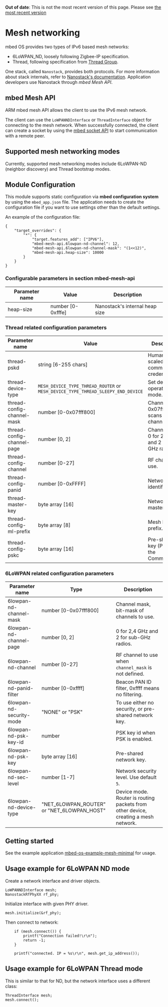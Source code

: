 <span class="warnings">**Out of date**: This is not the most recent version of this page. Please see [the most recent version](https://os.mbed.com/docs/latest/reference/mesh-api.html)</span>
# Mesh networking

mbed OS provides two types of IPv6 based mesh networks:

* 6LoWPAN_ND, loosely following Zigbee-IP specification.
* Thread, following specification from [Thread Group](http://threadgroup.org/).

One stack, called `Nanostack`, provides both protocols. For more information about stack internals, refer to [Nanostack's documentation](https://docs.mbed.com/docs/arm-ipv66lowpan-stack/en/latest/). Application developers use Nanostack through *mbed Mesh API*.

## mbed Mesh API

ARM mbed mesh API allows the client to use the IPv6 mesh network.

The client can use the `LoWPANNDInterface` or `ThreadInterface` object for connecting to the mesh network. When successfully connected, the client can create a socket by using the [mbed socket API](network_sockets.md) to start communication with a remote peer.

## Supported mesh networking modes

Currently, supported mesh networking modes include 6LoWPAN-ND (neighbor discovery) and Thread bootstrap modes.

## Module Configuration

This module supports static configuration via **mbed configuration system** by using the `mbed_app.json` file. The application needs to create the configuration file if you want to use settings other than the default settings.

An example of the configuration file:

```
{
    "target_overrides": {
        "*": {
            "target.features_add": ["IPV6"],
            "mbed-mesh-api.6lowpan-nd-channel": 12,
            "mbed-mesh-api.6lowpan-nd-channel-mask": "(1<<12)",
            "mbed-mesh-api.heap-size": 10000
        }
    }
}
```

### Configurable parameters in section mbed-mesh-api

| Parameter name  | Value         | Description |
| --------------- | ------------- | ----------- |
| heap-size       | number [0-0xfffe] | Nanostack's internal heap size |

### Thread related configuration parameters

| Parameter name  | Value         | Description |
| --------------- | ------------- | ----------- |
| thread-pskd     | string [6-255 chars] | Human-scaled commissioning credentials. |
| thread-device-type | `MESH_DEVICE_TYPE_THREAD_ROUTER` or `MESH_DEVICE_TYPE_THREAD_SLEEPY_END_DEVICE` | Set device operating mode. |
| thread-config-channel-mask | number [0-0x07fff800] | Channel mask, 0x07fff800 scans all channels. |
| thread-config-channel-page | number [0, 2]| Channel page, 0 for 2,4 GHz and 2 for sub-GHz radios. |
| thread-config-channel      | number [0-27] | RF channel to use. |
| thread-config-panid        | number [0-0xFFFF] | Network identifier. |
| thread-master-key      | byte array [16]| Network master key. |
| thread-config-ml-prefix | byte array [8] | Mesh local prefix. |
| thread-config-pskc      | byte array [16] | Pre-shared key (PSK) for the Commissioner. |

### 6LoWPAN related configuration parameters

| Parameter name  | Type     | Description |
| --------------- | ---------| ----------- |
| 6lowpan-nd-channel-mask    | number [0-0x07fff800] | Channel mask, bit-mask of channels to use. |
| 6lowpan-nd-channel-page   | number [0, 2] | 0 for 2,4 GHz and 2 for sub-GHz radios. |
| 6lowpan-nd-channel        | number [0-27] | RF channel to use when `channel_mask` is not defined. |
| 6lowpan-nd-panid-filter | number [0-0xffff] | Beacon PAN ID filter, 0xffff means no filtering. |
| 6lowpan-nd-security-mode | "NONE" or "PSK" | To use either no security, or pre-shared network key. |
| 6lowpan-nd-psk-key-id | number | PSK key id when PSK is enabled. |
| 6lowpan-nd-psk-key | byte array [16] | Pre-shared network key. |
| 6lowpan-nd-sec-level | number [1-7] | Network security level. Use default `5`. |
| 6lowpan-nd-device-type | "NET_6LOWPAN_ROUTER" or "NET_6LOWPAN_HOST" | Device mode. Router is routing packets from other device, creating a mesh network. |

## Getting started

See the example application [mbed-os-example-mesh-minimal](https://github.com/ARMmbed/mbed-os-example-mesh-minimal) for usage.

## Usage example for 6LoWPAN ND mode

Create a network interface and driver objects.

```
LoWPANNDInterface mesh;
NanostackRfPhyXX rf_phy;
```

Initialize interface with given PHY driver.

```
mesh.initialize(&rf_phy);
```

Then connect to network:

```
    if (mesh.connect()) {
        printf("Connection failed!\r\n");
        return -1;
    }

    printf("connected. IP = %s\r\n", mesh.get_ip_address());
```

## Usage example for 6LoWPAN Thread mode

This is similar to that for ND, but the network interface uses a different class:

```
ThreadInterface mesh;
mesh.connect();
```
